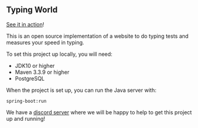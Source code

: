 Typing World
---

[See it in action]("https://www.it-ca.net/TypingWorld")!

This is an open source implementation of a website to do typing tests and measures your speed in typing.

To set this project up locally, you will need:


* JDK10 or higher
* Maven 3.3.9 or higher
* PostgreSQL

When the project is set up, you can run the Java server with:

`spring-boot:run`

We have a [discord server](https://discord.gg/YxsXpbA) where we will be happy to help to get this project up and running!
